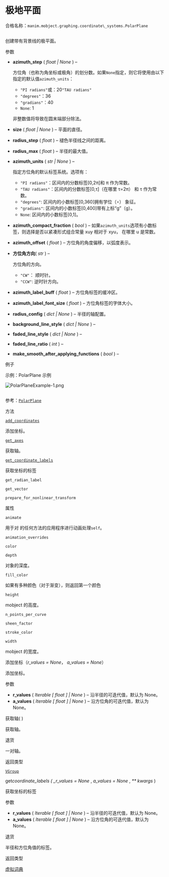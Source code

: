 # 极地平面

合格名称：`manim.mobject.graphing.coordinate\_systems.PolarPlane`

```py

```

创建带有背景线的极平面。

参数

- **azimuth_step** ( _float_ _|_ _None_ ) –

  方位角（也称为角坐标或极角）的划分数。如果`None`指定，则它将使用由以下指定的默认值`azimuth_units`：

  - `"PI radians"`或：20`"TAU radians"`
  - `"degrees"`：36
  - `"gradians"`：40
  - `None`: 1

  非整数值将导致在圆末端部分除法。

- **size** ( _float_ _|_ _None_ ) – 平面的直径。
- **radius_step** ( _float_ ) – 褪色半径线之间的距离。
- **radius_max** ( _float_ ) – 半径的最大值。
- **azimuth_units** ( _str_ _|_ _None_ ) –

  指定方位角的默认标签系统。选项有：

  - `"PI radians"`：区间内的分数标签\[0,2π\]和 π 作为常数。
  - `"TAU radians"`：区间内的分数标签\[0,τ\]（在哪里 τ=2π） 和 τ 作为常数。
  - `"degrees"`: 区间内的小数标签\[0,360\]拥有学位（∘） 象征。
  - `"gradians"`: 区间内的小数标签\[0,400\]带有上标“g”（g）。
  - `None`: 区间内的小数标签\[0,1\]。

- **azimuth_compact_fraction** ( _bool_ ) – 如果`azimuth_units`选项有小数标签，则选择是否以紧凑形式组合常量 xuy 相对于 xyu， 在哪里 u 是常数。
- **azimuth_offset** ( _float_ ) – 方位角的角度偏移，以弧度表示。
- **方位角方向**( _str_ ) –

  方位角的方向。

  - `"CW"`： 顺时针。
  - `"CCW"`: 逆时针方向。

- **azimuth_label_buff** ( _float_ ) – 方位角标签的缓冲区。
- **azimuth_label_font_size** ( _float_ ) – 方位角标签的字体大小。
- **radius_config** ( _dict_ _|_ _None_ ) – 半径的轴配置。
- **background_line_style** ( _dict_ _|_ _None_ ) –
- **faded_line_style** ( _dict_ _|_ _None_ ) –
- **faded_line_ratio** ( _int_ ) –
- **make_smooth_after_applying_functions** ( _bool_ ) –

例子

示例：PolarPlane 示例

![PolarPlaneExample-1.png](../_images/PolarPlaneExample-1.png)

```py

```


参考：[`PolarPlane`]()

方法

[`add_coordinates`]()

添加坐标。

[`get_axes`]()

获取轴。

[`get_coordinate_labels`]()

获取坐标的标签

`get_radian_label`

`get_vector`

`prepare_for_nonlinear_transform`

属性

`animate`

用于对 的任何方法的应用程序进行动画处理`self`。

`animation_overrides`

`color`

`depth`

对象的深度。

`fill_color`

如果有多种颜色（对于渐变），则返回第一个颜色

`height`

mobject 的高度。

`n_points_per_curve`

`sheen_factor`

`stroke_color`

`width`

mobject 的宽度。

添加坐标（_r_values = None_， _a_values = None_）

添加坐标。

参数

- **r_values** ( _Iterable_ _\[_ _float_ _\]_ _|_ _None_ ) – 沿半径的可迭代值，默认为 None。
- **a_values** ( _Iterable_ _\[_ _float_ _\]_ _|_ _None_ ) – 沿方位角的可迭代值，默认为 None。

获取轴( )

获取轴。

退货

一对轴。

返回类型

[`VGroup`]()

get*coordinate_labels ( \_r_values = None* , _a_values = None_ , _\*\* kwargs_ )

获取坐标的标签

参数

- **r_values** ( _Iterable_ _\[_ _float_ _\]_ _|_ _None_ ) – 沿半径的可迭代值，默认为 None。
- **a_values** ( _Iterable_ _\[_ _float_ _\]_ _|_ _None_ ) – 沿方位角的可迭代值，默认为 None。

退货

半径和方位角值的标签。

返回类型

[虚拟词典]()
